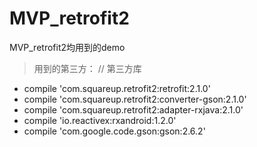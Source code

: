# MVP_retrofit2
MVP_retrofit2均用到的demo
> 用到的第三方：
 // 第三方库
 - compile 'com.squareup.retrofit2:retrofit:2.1.0'
 - compile 'com.squareup.retrofit2:converter-gson:2.1.0'
 - compile 'com.squareup.retrofit2:adapter-rxjava:2.1.0'
 - compile 'io.reactivex:rxandroid:1.2.0'
 - compile 'com.google.code.gson:gson:2.6.2'
